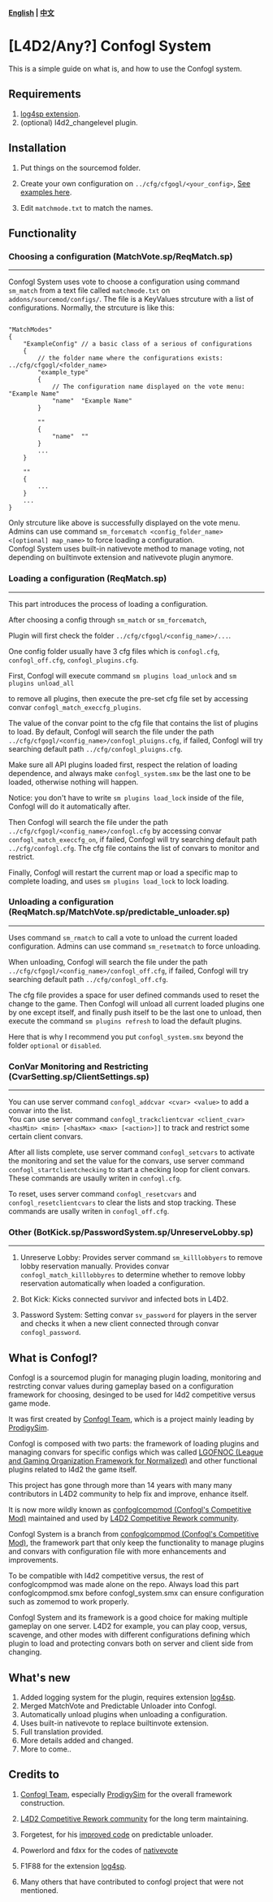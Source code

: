 **[English](./README.md) | [中文](./README-cn.md)**

# [L4D2/Any?] Confogl System

This is a simple guide on what is, and how to use the Confogl system.  

## Requirements

1. [log4sp extension](https://github.com/F1F88/sm-ext-log4sp).
2. (optional) l4d2_changelevel plugin.

## Installation

1. Put things on the sourcemod folder.  

2. Create your own configuration on `../cfg/cfgogl/<your_config>`, [See examples here](./cfg_template).

3. Edit `matchmode.txt` to match the names.

## Functionality

### Choosing a configuration (MatchVote.sp/ReqMatch.sp)
<hr>

Confogl System uses vote to choose a configuration using command `sm_match` from a text file called `matchmode.txt` on `addons/sourcemod/configs/`. The file is a KeyValues strcuture with a list of configurations. Normally, the strcuture is like this:  

```

"MatchModes"
{
    "ExampleConfig" // a basic class of a serious of configurations
    {
        // the folder name where the configurations exists: ../cfg/cfgogl/<folder_name>
        "example_type"  
        {
            // The configuration name displayed on the vote menu: "Example Name"
            "name"  "Example Name"
        }

        ""
        {
            "name"  ""
        }
        ...
    }

    ""
    {
        ...
    }
    ...
}
```  

Only strcuture like above is successfully displayed on the vote menu.  
Admins can use command `sm_forcematch <config_folder_name> <[optional] map_name>` to force loading a configuration.  
Confogl System uses built-in nativevote method to manage voting, not depending on builtinvote extension and nativevote plugin anymore.

### Loading a configuration (ReqMatch.sp)
<hr>

This part introduces the process of loading a configuration.  

After choosing a config through `sm_match` or `sm_forcematch`,  

Plugin will first check the folder `../cfg/cfgogl/<config_name>/...`.  

One config folder usually have 3 cfg files which is `confogl.cfg`, `confogl_off.cfg`, `confogl_plugins.cfg`.  

First, Confogl will execute command `sm plugins load_unlock` and `sm plugins unload_all`  

to remove all plugins, then execute the pre-set cfg file set by accessing convar `confogl_match_execcfg_plugins`.  

The value of the convar point to the cfg file that contains the list of plugins to load. By default, Confogl will search the file under the path `../cfg/cfgogl/<config_name>/confogl_pluigns.cfg`, if failed, Confogl will try searching default path `../cfg/confogl_pluigns.cfg`.  

Make sure all API plugins loaded first, respect the relation of loading dependence, and always make `confogl_system.smx` be the last one to be loaded, otherwise nothing will happen.  

Notice: you don't have to write `sm plugins load_lock` inside of the file, Confogl will do it automatically after.  

Then Confogl will search the file under the path `../cfg/cfgogl/<config_name>/confogl.cfg` by accessing convar `confogl_match_execcfg_on`, if failed, Confogl will try searching default path `../cfg/confogl.cfg`. The cfg file contains the list of convars to monitor and restrict.  

Finally, Confogl will restart the current map or load a specific map to complete loading, and uses `sm plugins load_lock` to lock loading.

### Unloading a configuration (ReqMatch.sp/MatchVote.sp/predictable_unloader.sp)
<hr>

Uses command `sm_rmatch` to call a vote to unload the current loaded configuration. Admins can use command `sm_resetmatch` to force unloading.  

When unloading, Confogl will search the file under the path `../cfg/cfgogl/<config_name>/confogl_off.cfg`, if failed, Confogl will try searching default path `../cfg/confogl_off.cfg`.  

The cfg file provides a space for user defined commands used to reset the change to the game. Then Confogl will unload all current loaded plugins one by one except itself, and finally push itself to be the last one to unload, then execute the command `sm plugins refresh` to load the default plugins.  

Here that is why I recommend you put `confogl_system.smx` beyond the folder `optional` or `disabled`.

### ConVar Monitoring and Restricting (CvarSetting.sp/ClientSettings.sp)
<hr>

You can use server command `confogl_addcvar <cvar> <value>` to add a convar into the list.  
You can use server command `confogl_trackclientcvar <client_cvar> <hasMin> <min> [<hasMax> <max> [<action>]]` to track and restrict some certain client convars.  

After all lists complete, use server command `confogl_setcvars` to activate the monitoring and set the value for the convars, use server command `confogl_startclientchecking` to start a checking loop for client convars. These commands are usaully writen in `confogl.cfg`.   

To reset, uses server command `confogl_resetcvars` and `confogl_resetclientcvars` to clear the lists and stop tracking. These commands are usally writen in `confogl_off.cfg`.

### Other (BotKick.sp/PasswordSystem.sp/UnreserveLobby.sp)
<hr>

1. Unreserve Lobby: Provides server command `sm_killlobbyers` to remove lobby reservation manually. Provides convar `confogl_match_killlobbyres` to determine whether to remove lobby reservation automatically when loaded a configuration.

2. Bot Kick: Kicks connected survivor and infected bots in L4D2.

3. Password System: Setting convar `sv_password` for players in the server and checks it when a new client connected through convar `confogl_password`.

## What is Confogl?

Confogl is a sourcemod plugin for managing plugin loading, monitoring and restrcting convar values during gameplay based on a configuration framework for choosing, desinged to be used for l4d2 competitive versus game mode.   

It was first created by [Confogl Team](https://github.com/ConfoglTeam), which is a project mainly leading by [ProdigySim](https://github.com/ProdigySim).   

Confogl is composed with two parts: the framework of loading plugins and managing convars for specific configs which was called [LGOFNOC (League and Gaming Organization Framework for Normalized)](https://github.com/ConfoglTeam/LGOFNOC) and other functional plugins related to l4d2 the game itself.  

This project has gone through more than 14 years with many many contributors in L4D2 community to help fix and improve, enhance itself.  

It is now more wildly known as [confoglcompmod (Confogl's Competitive Mod)](https://github.com/SirPlease/L4D2-Competitive-Rework/blob/master/addons/sourcemod/scripting/confoglcompmod.sp) maintained and used by [L4D2 Competitive Rework community](https://github.com/SirPlease/L4D2-Competitive-Rework).  

Confogl System is a branch from [confoglcompmod (Confogl's Competitive Mod)](https://github.com/SirPlease/L4D2-Competitive-Rework/blob/master/addons/sourcemod/scripting/confoglcompmod.sp), the framework part that only keep the functionality to manage plugins and convars with configuration file with more enhancements and improvements.  

To be compatible with l4d2 competitive versus, the rest of confoglcompmod was made alone on the repo. Always load this part confoglcompmod.smx before confogl_system.smx can ensure configuration such as zomemod to work properly.  

Confogl System and its framework is a good choice for making multiple gameplay on one server. L4D2 for example, you can play coop, versus, scavenge, and other modes with different configurations defining which plugin to load and protecting convars both on server and client side from changing.

## What's new

1. Added logging system for the plugin, requires extension [log4sp](https://github.com/F1F88/sm-ext-log4sp).
2. Merged MatchVote and Predictable Unloader into Confogl.
3. Automatically unload plugins when unloading a configuration.
4. Uses built-in nativevote to replace builtinvote extension.
5. Full translation provided.
6. More details added and changed.
7. More to come..

## Credits to

1. [Confogl Team](https://github.com/ConfoglTeam), especially [ProdigySim](https://github.com/ProdigySim) for the overall framework construction.

2. [L4D2 Competitive Rework community](https://github.com/SirPlease/L4D2-Competitive-Rework) for the long term maintaining.

3. Forgetest, for his [improved code](https://github.com/Target5150/MoYu_Server_Stupid_Plugins/tree/master/The%20Last%20Stand/predictable_unloader) on predictable unloader.

4. Powerlord and fdxx for the codes of [nativevote](https://github.com/fdxx/l4d2_nativevote)

5. F1F88 for the extension [log4sp](https://github.com/F1F88/sm-ext-log4sp).

6. Many others that have contributed to confogl project that were not mentioned.

